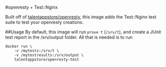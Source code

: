 #openresty + Test::Nginx

Built off of [talentappstore/openresty](https://github.com/talentappstore/openresty-docker), this image adds the Test::Nginx test suite to test your openresty creations.

##Usage
By default, this image will run `prove t` (`/srv/t`), and create a JUnit test report in the /srv/output folder. All that is needed is to run

    docker run \
        -v /mytests:/srv/t \
        -v /mytestresults:/srv/output \
        talentappstore/openresty-test 
